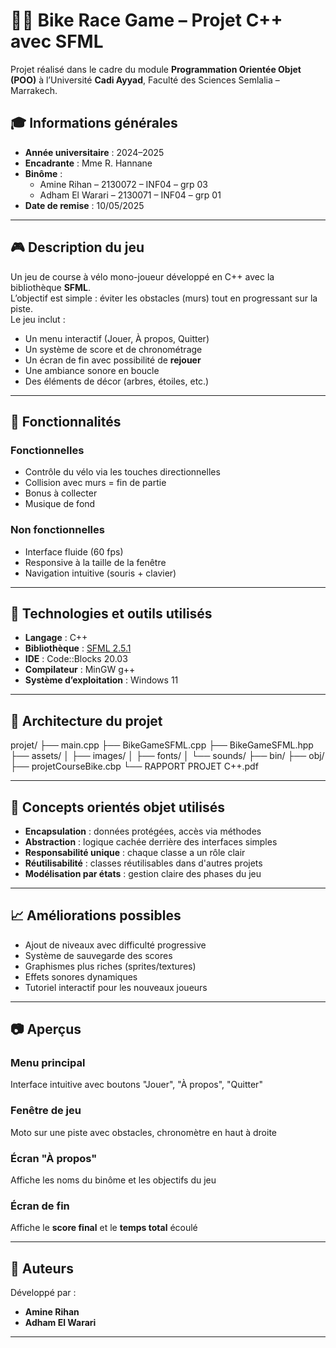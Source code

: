 # 🚴‍♂️ Bike Race Game – Projet C++ avec SFML

Projet réalisé dans le cadre du module **Programmation Orientée Objet (POO)** à l’Université **Cadi Ayyad**, Faculté des Sciences Semlalia – Marrakech.

## 🎓 Informations générales

- **Année universitaire** : 2024–2025  
- **Encadrante** : Mme R. Hannane  
- **Binôme** :
  - Amine Rihan – 2130072 – INF04 – grp 03
  - Adham El Warari – 2130071 – INF04 – grp 01  
- **Date de remise** : 10/05/2025

---

## 🎮 Description du jeu

Un jeu de course à vélo mono-joueur développé en C++ avec la bibliothèque **SFML**.  
L’objectif est simple : éviter les obstacles (murs) tout en progressant sur la piste.  
Le jeu inclut :
- Un menu interactif (Jouer, À propos, Quitter)
- Un système de score et de chronométrage
- Un écran de fin avec possibilité de **rejouer**
- Une ambiance sonore en boucle
- Des éléments de décor (arbres, étoiles, etc.)

---

## 🔧 Fonctionnalités

### Fonctionnelles
- Contrôle du vélo via les touches directionnelles
- Collision avec murs = fin de partie
- Bonus à collecter
- Musique de fond

### Non fonctionnelles
- Interface fluide (60 fps)
- Responsive à la taille de la fenêtre
- Navigation intuitive (souris + clavier)

---

## 🧰 Technologies et outils utilisés

- **Langage** : C++
- **Bibliothèque** : [SFML 2.5.1](https://www.sfml-dev.org)
- **IDE** : Code::Blocks 20.03
- **Compilateur** : MinGW g++
- **Système d’exploitation** : Windows 11

---

## 🧱 Architecture du projet

projet/
├── main.cpp
├── BikeGameSFML.cpp
├── BikeGameSFML.hpp
├── assets/
│ ├── images/
│ ├── fonts/
│ └── sounds/
├── bin/
├── obj/
├── projetCourseBike.cbp
└── RAPPORT PROJET C++.pdf



---

## 🧠 Concepts orientés objet utilisés

- **Encapsulation** : données protégées, accès via méthodes
- **Abstraction** : logique cachée derrière des interfaces simples
- **Responsabilité unique** : chaque classe a un rôle clair
- **Réutilisabilité** : classes réutilisables dans d'autres projets
- **Modélisation par états** : gestion claire des phases du jeu

---

## 📈 Améliorations possibles

- Ajout de niveaux avec difficulté progressive
- Système de sauvegarde des scores
- Graphismes plus riches (sprites/textures)
- Effets sonores dynamiques
- Tutoriel interactif pour les nouveaux joueurs

---

## 📷 Aperçus

### Menu principal  
Interface intuitive avec boutons "Jouer", "À propos", "Quitter"

### Fenêtre de jeu  
Moto sur une piste avec obstacles, chronomètre en haut à droite

### Écran "À propos"  
Affiche les noms du binôme et les objectifs du jeu

### Écran de fin  
Affiche le **score final** et le **temps total** écoulé

---


## 📌 Auteurs

Développé par :
- **Amine Rihan**
- **Adham El Warari**

---

